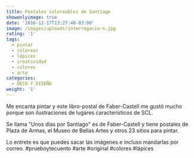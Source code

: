 ```yaml
---
title: Postales coloreables de Santiago
showonlyimage: true
date: '2016-12-17T13:27:48-03:00'
image: /images/uploads/interrogacio-n.jpg
rating: '1'
tags:
  - pintar
  - colorear
  - lápices
  - creatividad
  - colores
  - arte
categories:
  - DECO Y DISEÑO
weight: '1'
---
```

Me encanta pintar y este libro-postal de Faber-Castell me gustó mucho porque son ilustraciones de lugares característicos de SCL. 

<!--more-->

Se llama "Unos días por Santiago" es de Faber-Castell y tiene postales de Plaza de Armas, el Museo de Bellas Artes y otros 23 sitios para pintar. 

Lo entrete es que puedes sacar las imágenes e incluso mandarlas por correo. #prueboytecuento #arte #original #colores #lápices
